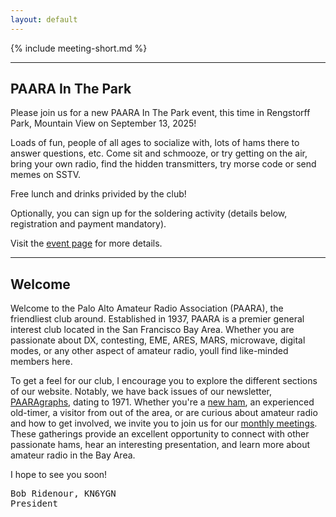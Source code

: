 ```yaml
---
layout: default
---
```


{% include meeting-short.md %}

---

## PAARA In The Park

Please join us for a new PAARA In The Park event, this time in Rengstorff Park, Mountain View on September 13, 2025!

Loads of fun, people of all ages to socialize with, lots of hams there to answer questions, etc. Come sit and schmooze, or try getting on the air, bring your own radio, find the hidden transmitters, try morse code or send memes on SSTV.

Free lunch and drinks privided by the club!

Optionally, you can sign up for the soldering activity (details below, registration and payment mandatory).

Visit the [event page](/events/20250918.html) for more details.

---

## Welcome

Welcome to the Palo Alto Amateur Radio Association (PAARA), the friendliest club around.  Established in 1937, PAARA is a premier general interest club located in the San Francisco Bay Area.  Whether you are passionate about DX, contesting, EME, ARES, MARS, microwave, digital modes, or any other aspect of amateur radio, youll find like-minded members here.

To get a feel for our club, I encourage you to explore the different sections of our website.  Notably, we have back issues of our newsletter, [PAARAgraphs](newsletter.md), dating to 1971. Whether you're a [new ham](newham.md), an experienced old-timer, a visitor from out of the area, or are curious about amateur radio and how to get involved, we invite you to join us for our [monthly meetings](meetings.md).  These gatherings provide an excellent opportunity to connect with other passionate hams, hear an interesting presentation, and learn more about amateur radio in the Bay Area.

I hope to see you soon!

<pre>
Bob Ridenour, KN6YGN
President
</pre>
